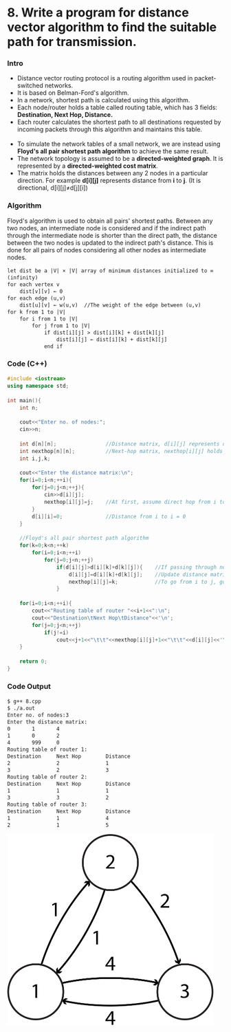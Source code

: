 # 8. Write a program for distance vector algorithm to find the suitable path for transmission.

### Intro
* Distance vector routing protocol is a routing algorithm used in packet-switched networks.
* It is based on Belman-Ford's algorithm.
* In a network, shortest path is calculated using this algorithm.
* Each node/router holds a table called routing table, which has 3 fields: **Destination, Next Hop, Distance.**
* Each router calculates the shortest path to all destinations requested by incoming packets through this algorithm and maintains this table.
<br><br>
* To simulate the network tables of a small network, we are instead using **Floyd's all pair shortest path algorithm** to achieve the same result.
* The network topology is assumed to be a **directed-weighted graph**. It is represented by a **directed-weighted cost matrix**.
* The matrix holds the distances between any 2 nodes in a particular direction. For example **d[i][j]** represents distance from **i** to **j**. (It is directional, d[i][j]≠d[j][i])

### Algorithm
Floyd's algorithm is used to obtain all pairs' shortest paths. Between any two nodes, an intermediate node is considered and if the indirect path through the intermediate node is shorter than the direct path, the distance between the two nodes is updated to the indirect path's distance. This is done for all pairs of nodes considering all other nodes as intermediate nodes.
```
let dist be a |V| × |V| array of minimum distances initialized to ∞ (infinity)
for each vertex v
	dist[v][v] ← 0
for each edge (u,v)
	dist[u][v] ← w(u,v)  //The weight of the edge between (u,v)
for k from 1 to |V|
	for i from 1 to |V|
		for j from 1 to |V|
			if dist[i][j] > dist[i][k] + dist[k][j]
				dist[i][j] ← dist[i][k] + dist[k][j]
			end if
```

### Code (C++)
```c++
#include <iostream>
using namespace std;

int main(){
	int n;

	cout<<"Enter no. of nodes:";
	cin>>n;

	int d[n][n];				//Distance matrix, d[i][j] represents distance between nodes i and j
	int nexthop[n][n];			//Next-hop matrix, nexthop[i][j] holds next hop node between nodes i and j
	int i,j,k;

	cout<<"Enter the distance matrix:\n";
	for(i=0;i<n;++i){
		for(j=0;j<n;++j){
			cin>>d[i][j];
			nexthop[i][j]=j;	//At first, assume direct hop from i to j
		}
		d[i][i]=0;				//Distance from i to i = 0
	}

	//Floyd's all pair shortest path algorithm
	for(k=0;k<n;++k)
		for(i=0;i<n;++i)
			for(j=0;j<n;++j)
				if(d[i][j]>d[i][k]+d[k][j]){	//If passing through node k is shorter
					d[i][j]=d[i][k]+d[k][j];	//Update distance matrix
					nexthop[i][j]=k;			//To go from i to j, go to node k first
				}

	for(i=0;i<n;++i){
		cout<<"Routing table of router "<<i+1<<":\n";
		cout<<"Destination\tNext Hop\tDistance"<<'\n';
		for(j=0;j<n;++j)
			if(j!=i)
				cout<<j+1<<"\t\t"<<nexthop[i][j]+1<<"\t\t"<<d[i][j]<<'\n';
	}

	return 0;
}

```

### Code Output
```
$ g++ 8.cpp
$ ./a.out
Enter no. of nodes:3
Enter the distance matrix:
0       1       4
1       0       2
4       999     0
Routing table of router 1:
Destination     Next Hop        Distance
2               2               1
3               2               3
Routing table of router 2:
Destination     Next Hop        Distance
1               1               1
3               3               2
Routing table of router 3:
Destination     Next Hop        Distance
1               1               4
2               1               5
```

<img src="../Images/8-1.png?raw=true" width="480px">
